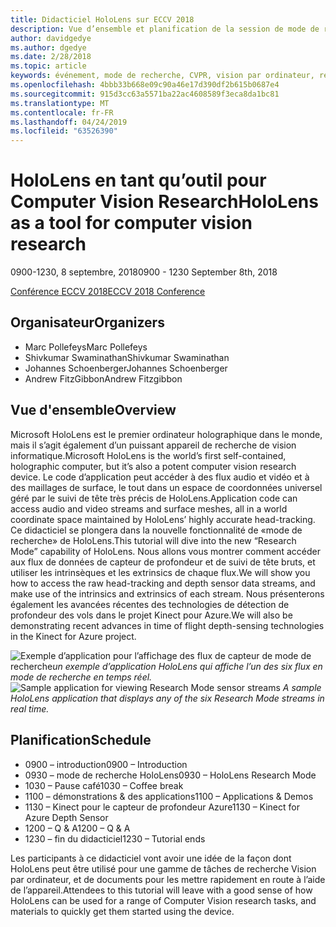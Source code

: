 ```yaml
---
title: Didacticiel HoloLens sur ECCV 2018
description: Vue d’ensemble et planification de la session de mode de recherche HoloLens, à remettre à la Conférence ECCV le 8 septembre 2018.
author: davidgedye
ms.author: dgedye
ms.date: 2/28/2018
ms.topic: article
keywords: événement, mode de recherche, CVPR, vision par ordinateur, recherche, HoloLens
ms.openlocfilehash: 4bbb33b668e09c90a46e17d390df2b615b0687e4
ms.sourcegitcommit: 915d3cc63a5571ba22ac4608589f3eca8da1bc81
ms.translationtype: MT
ms.contentlocale: fr-FR
ms.lasthandoff: 04/24/2019
ms.locfileid: "63526390"
---
```

# <a name="hololens-as-a-tool-for-computer-vision-research"></a><span data-ttu-id="eaabb-104">HoloLens en tant qu’outil pour Computer Vision Research</span><span class="sxs-lookup"><span data-stu-id="eaabb-104">HoloLens as a tool for computer vision research</span></span>
<span data-ttu-id="eaabb-105">0900-1230, 8 septembre, 2018</span><span class="sxs-lookup"><span data-stu-id="eaabb-105">0900 - 1230 September 8th, 2018</span></span>

[<span data-ttu-id="eaabb-106">Conférence ECCV 2018</span><span class="sxs-lookup"><span data-stu-id="eaabb-106">ECCV 2018 Conference</span></span>](https://eccv2018.org)

## <a name="organizers"></a><span data-ttu-id="eaabb-107">Organisateur</span><span class="sxs-lookup"><span data-stu-id="eaabb-107">Organizers</span></span>
* <span data-ttu-id="eaabb-108">Marc Pollefeys</span><span class="sxs-lookup"><span data-stu-id="eaabb-108">Marc Pollefeys</span></span>
* <span data-ttu-id="eaabb-109">Shivkumar Swaminathan</span><span class="sxs-lookup"><span data-stu-id="eaabb-109">Shivkumar Swaminathan</span></span>
* <span data-ttu-id="eaabb-110">Johannes Schoenberger</span><span class="sxs-lookup"><span data-stu-id="eaabb-110">Johannes Schoenberger</span></span>
* <span data-ttu-id="eaabb-111">Andrew FitzGibbon</span><span class="sxs-lookup"><span data-stu-id="eaabb-111">Andrew Fitzgibbon</span></span>

## <a name="overview"></a><span data-ttu-id="eaabb-112">Vue d'ensemble</span><span class="sxs-lookup"><span data-stu-id="eaabb-112">Overview</span></span>
<span data-ttu-id="eaabb-113">Microsoft HoloLens est le premier ordinateur holographique dans le monde, mais il s’agit également d’un puissant appareil de recherche de vision informatique.</span><span class="sxs-lookup"><span data-stu-id="eaabb-113">Microsoft HoloLens is the world’s first self-contained, holographic computer, but it’s also a potent computer vision research device.</span></span>
<span data-ttu-id="eaabb-114">Le code d’application peut accéder à des flux audio et vidéo et à des maillages de surface, le tout dans un espace de coordonnées universel géré par le suivi de tête très précis de HoloLens.</span><span class="sxs-lookup"><span data-stu-id="eaabb-114">Application code can access audio and video streams and surface meshes, all in a world coordinate space maintained by HoloLens’ highly accurate head-tracking.</span></span> <span data-ttu-id="eaabb-115">Ce didacticiel se plongera dans la nouvelle fonctionnalité de «mode de recherche» de HoloLens.</span><span class="sxs-lookup"><span data-stu-id="eaabb-115">This tutorial will dive into the new “Research Mode” capability of HoloLens.</span></span>
<span data-ttu-id="eaabb-116">Nous allons vous montrer comment accéder aux flux de données de capteur de profondeur et de suivi de tête bruts, et utiliser les intrinsèques et les extrinsics de chaque flux.</span><span class="sxs-lookup"><span data-stu-id="eaabb-116">We will show you how to access the raw head-tracking and depth sensor data streams, and make use of the intrinsics and extrinsics of each stream.</span></span>  <span data-ttu-id="eaabb-117">Nous présenterons également les avancées récentes des technologies de détection de profondeur des vols dans le projet Kinect pour Azure.</span><span class="sxs-lookup"><span data-stu-id="eaabb-117">We will also be demonstrating recent advances in time of flight depth-sensing technologies in the Kinect for Azure project.</span></span>

<span data-ttu-id="eaabb-118">![Exemple d’application pour l’affichage des flux](images/sensor-stream-viewer.jpg)
de capteur de mode de recherche*un exemple d’application HoloLens qui affiche l’un des six flux en mode de recherche en temps réel.*</span><span class="sxs-lookup"><span data-stu-id="eaabb-118">![Sample application for viewing Research Mode sensor streams](images/sensor-stream-viewer.jpg)
*A sample HoloLens application that displays any of the six Research Mode streams in real time.*</span></span>

## <a name="schedule"></a><span data-ttu-id="eaabb-119">Planification</span><span class="sxs-lookup"><span data-stu-id="eaabb-119">Schedule</span></span>
* <span data-ttu-id="eaabb-120">0900 – introduction</span><span class="sxs-lookup"><span data-stu-id="eaabb-120">0900 – Introduction</span></span>
* <span data-ttu-id="eaabb-121">0930 – mode de recherche HoloLens</span><span class="sxs-lookup"><span data-stu-id="eaabb-121">0930 – HoloLens Research Mode</span></span>
* <span data-ttu-id="eaabb-122">1030 – Pause café</span><span class="sxs-lookup"><span data-stu-id="eaabb-122">1030 – Coffee break</span></span>
* <span data-ttu-id="eaabb-123">1100 – démonstrations & des applications</span><span class="sxs-lookup"><span data-stu-id="eaabb-123">1100 – Applications & Demos</span></span>
* <span data-ttu-id="eaabb-124">1130 – Kinect pour le capteur de profondeur Azure</span><span class="sxs-lookup"><span data-stu-id="eaabb-124">1130 – Kinect for Azure Depth Sensor</span></span>
* <span data-ttu-id="eaabb-125">1200 – Q & A</span><span class="sxs-lookup"><span data-stu-id="eaabb-125">1200 – Q & A</span></span>
* <span data-ttu-id="eaabb-126">1230 – fin du didacticiel</span><span class="sxs-lookup"><span data-stu-id="eaabb-126">1230 – Tutorial ends</span></span>

<span data-ttu-id="eaabb-127">Les participants à ce didacticiel vont avoir une idée de la façon dont HoloLens peut être utilisé pour une gamme de tâches de recherche Vision par ordinateur, et de documents pour les mettre rapidement en route à l’aide de l’appareil.</span><span class="sxs-lookup"><span data-stu-id="eaabb-127">Attendees to this tutorial will leave with a good sense of how HoloLens can be used for a range of Computer Vision research tasks, and materials to quickly get them started using the device.</span></span>
